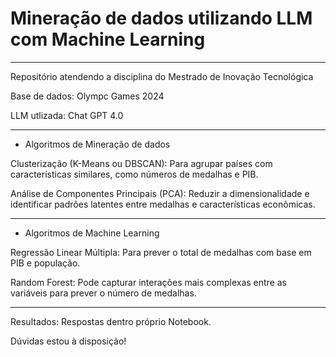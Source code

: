 # Mineração de dados utilizando LLM com Machine Learning
---

Repositório atendendo a disciplina do Mestrado de Inovação Tecnológica

Base de dados: Olympc Games 2024

LLM utlizada: Chat GPT 4.0

----

* Algoritmos de Mineração de dados 


Clusterização (K-Means ou DBSCAN): Para agrupar países com características similares, como números de medalhas e PIB.

Análise de Componentes Principais (PCA): Reduzir a dimensionalidade e identificar padrões latentes entre medalhas e características econômicas.

----

* Algoritmos de Machine Learning 

Regressão Linear Múltipla: Para prever o total de medalhas com base em PIB e população.

Random Forest: Pode capturar interações mais complexas entre as variáveis para prever o número de medalhas.


----

Resultados: Respostas dentro próprio Notebook.

Dúvidas estou à disposição!
